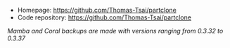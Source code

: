 - Homepage: https://github.com/Thomas-Tsai/partclone
- Code repository: https://github.com/Thomas-Tsai/partclone

*Mamba and Coral backups are made with versions ranging from 0.3.32 to 0.3.37*
